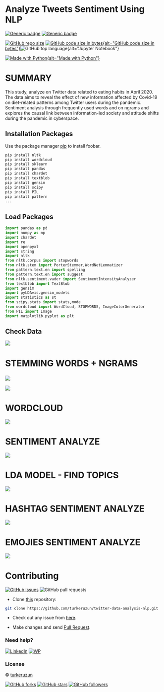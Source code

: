 # Analyze Tweets Sentiment Using NLP

[![Generic badge](https://img.shields.io/badge/Datascience-Beginners-Red.svg?style=for-the-badge)](https://github.com/turkeruzun/twitter-data-analysis-nlp) [![Generic badge](https://img.shields.io/badge/LinkedIn-Connect-blue.svg?style=for-the-badge&logo=linkedin&logoColor=white)](https://linkedin.com/in/turkeruzun)

[![GitHub repo size](https://img.shields.io/github/repo-size/iamsivab/Twitter-Data-Analysis.svg?logo=github&style=social)](https://github.com/turkeruzun) [![GitHub code size in bytes](https://img.shields.io/github/languages/code-size/iamsivab/Twitter-Data-Analysis.svg?logo=git&style=social){alt="GitHub code size in bytes"}](https://github.com/turkeruzun)![GitHub top language](https://img.shields.io/github/languages/top/iamsivab/Twitter-Data-Analysis.svg?logo=python&style=social){alt="Jupyter Notebook"}

[![Made with Python](https://forthebadge.com/images/badges/made-with-python.svg){alt="Made with Python"}](http://turkeruzun.com.tr/kategori/veri-analizi/)

# SUMMARY

This study, analyze on Twitter data related to eating habits in April 2020. The data aims to reveal the effect of new information affected by Covid-19 on diet-related patterns among Twitter users during the pandemic. Sentiment analysis through frequently used words and on ngrams and explores the causal link between information-led society and attitude shifts during the pandemic in cyberspace.

## Installation Packages

Use the package manager [pip](https://pip.pypa.io/en/stable/) to install foobar.

``` bash
pip install nltk
pip install wordcloud
pip install sklearn
pip install pandas
pip install chardet
pip install textblob
pip install gensim
pip install scipy
pip install PIL
pip install pattern
...
```

## Load Packages

``` python
import pandas as pd
import numpy as np
import chardet
import re
import openpyxl
import string
import nltk
from nltk.corpus import stopwords
from nltk.stem import PorterStemmer,WordNetLemmatizer
from pattern.text.en import spelling
from pattern.text.en import suggest
from nltk.sentiment.vader import SentimentIntensityAnalyzer 
from textblob import TextBlob
import gensim
import pyLDAvis.gensim_models
import statistics as st
from scipy.stats import stats,mode
from wordcloud import WordCloud, STOPWORDS, ImageColorGenerator
from PIL import Image
import matplotlib.pyplot as plt
```

## Check Data

![](images/paste-880DC0AF.png)

# STEMMING WORDS + NGRAMS

### ![](images/paste-12510328.png)

![](images/paste-152ECC32.png)

# WORDCLOUD

![](images/paste-78993C9F.png)

# SENTIMENT ANALYZE

![](images/paste-E5299A34.png)

# LDA MODEL - FIND TOPICS

![](images/paste-A6A49787.png)

# HASHTAG SENTIMENT ANALYZE

![](images/paste-F56C8917.png)

# EMOJIES SENTIMENT ANALYZE

![](emoji%20sent%20analyze1.png)

# Contributing

[![GitHub issues](https://img.shields.io/github/issues/turkeruzun/twitter-data-analysis-nlp?logo=github)](https://github.com/turkeruzun/twitter-data-analysis-nlp/issues) ![GitHub pull requests](https://img.shields.io/github/issues-pr/turkeruzun/twitter-data-analysis-nlp?color=blue&logo=github)

-   Clone [this](https://github.com/turkeruzun/twitter-data-analysis-nlp) repository:

``` bash
git clone https://github.com/turkeruzun/twitter-data-analysis-nlp.git
```

-   Check out any issue from [here](https://github.com/turkeruzun/twitter-data-analysis-nlp/issues).

-   Make changes and send [Pull Request](https://github.com/turkeruzun/twitter-data-analysis-nlp/pulls).

### Need help?

[![LinkedIn](https://img.shields.io/static/v1.svg?label=connect&message=@turkeruzun&color=success&logo=linkedin&style=flat&logoColor=white&colorA=blue)](https://www.linkedin.com/in/turkeruzun/) [![WP](https://img.shields.io/static/v1.svg?label=Visit&message=turkeruzun.com.tr&color=9cf&logo=wordpress&style=flat&logoColor=white&colorA=informational)](https://turkeruzun.com.tr)

### License

© [turkeruzun](https://github.com/turkeruzun/twitter-data-analysis-nlp)

[![GitHub forks](https://img.shields.io/github/forks/turkeruzun/twitter-data-analysis-nlp.svg?style=social)](https://github.com/turkeruzun/twitter-data-analysis-nlp/network/members) [![GitHub stars](https://img.shields.io/github/stars/turkeruzun/twitter-data-analysis-nlp.svg?style=social)](https://github.com/turkeruzun/twitter-data-analysis-nlp/stargazers) [![GitHub followers](https://img.shields.io/github/followers/turkeruzun.svg?label=Follow&style=social)](https://github.com/turkeruzun/)
